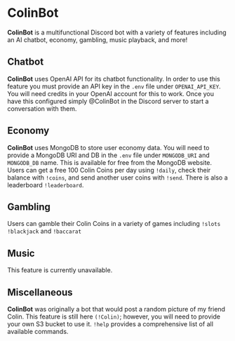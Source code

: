 # ColinBot

**ColinBot** is a multifunctional Discord bot with a variety of features including an AI chatbot, economy, gambling, music playback, and more!

## Chatbot

**ColinBot** uses OpenAI API for its chatbot functionality. In order to use this feature you must provide an API key in the `.env` file under `OPENAI_API_KEY`. You will need credits in your OpenAI account for this to work.
Once you have this configured simply @ColinBot in the Discord server to start a conversation with them.

## Economy

**ColinBot** uses MongoDB to store user economy data. You will need to provide a MongoDB URI and DB in the `.env` file under `MONGODB_URI` and `MONGODB_DB` name. This is available for free from the MongoDB website.
Users can get a free 100 Colin Coins per day using `!daily`, check their balance with `!coins`, and send another user coins with `!send`. There is also a leaderboard `!leaderboard`.

## Gambling

Users can gamble their Colin Coins in a variety of games including `!slots` `!blackjack` and `!baccarat`

## Music

This feature is currently unavailable.

## Miscellaneous

**ColinBot** was originally a bot that would post a random picture of my friend Colin. This feature is still here `(!Colin)`; however, you will need to provide your own S3 bucket to use it.
`!help` provides a comprehensive list of all available commands.